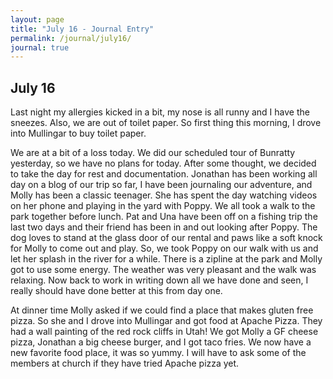 ```yaml
---
layout: page
title: "July 16 - Journal Entry"
permalink: /journal/july16/
journal: true
---
```


## July 16

Last night my allergies kicked in a bit, my nose is all runny and I have the sneezes. Also, we are out of toilet paper. So first thing this morning, I drove into Mullingar to buy toilet paper. 

We are at a bit of a loss today. We did our scheduled tour of Bunratty yesterday, so we have no plans for today. After some thought, we decided to take the day for rest and documentation. Jonathan has been working all day on a blog of our trip so far, I have been journaling our adventure, and Molly has been a classic teenager. She has spent the day watching videos on her phone and playing in the yard with Poppy. We all took a walk to the park together before lunch. Pat and Una have been off on a fishing trip the last two days and their friend has been in and out looking after Poppy. The dog loves to stand at the glass door of our rental and paws like a soft knock for Molly to come out and play. So, we took Poppy on our walk with us and let her splash in the river for a while. There is a zipline at the park and Molly got to use some energy. The weather was very pleasant and the walk was relaxing. Now back to work in writing down all we have done and seen, I really should have done better at this from day one.

At dinner time Molly asked if we could find a place that makes gluten free pizza. So she and I drove into Mullingar and got food at Apache Pizza. They had a wall painting of the red rock cliffs in Utah! We got Molly a GF cheese pizza, Jonathan a big cheese burger, and I got taco fries. We now have a new favorite food place, it was so yummy. I will have to ask some of the members at church if they have tried Apache pizza yet.